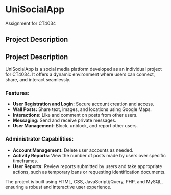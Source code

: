 # UniSocialApp
Assignment for CT4034

## Project Description
## Project Description

UniSocialApp is a social media platform developed as an individual project for CT4034. It offers a dynamic environment where users can connect, share, and interact seamlessly.

### Features:
- **User Registration and Login:** Secure account creation and access.
- **Wall Posts:** Share text, images, and locations using Google Maps.
- **Interactions:** Like and comment on posts from other users.
- **Messaging:** Send and receive private messages.
- **User Management:** Block, unblock, and report other users.

### Administrator Capabilities:
- **Account Management:** Delete user accounts as needed.
- **Activity Reports:** View the number of posts made by users over specific timeframes.
- **User Reports:** Review reports submitted by users and take appropriate actions, such as temporary bans or requesting identification documents.

The project is built using HTML, CSS, JavaScript/jQuery, PHP, and MySQL, ensuring a robust and interactive user experience.

